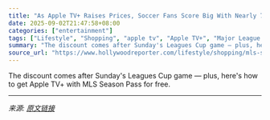 ```yaml
---
title: "As Apple TV+ Raises Prices, Soccer Fans Score Big With Nearly 70 Percent Off Apple’s MLS Season Pass"
date: 2025-09-02T21:47:58+08:00
categories: ["entertainment"]
tags: ["Lifestyle", "Shopping", "apple tv", "Apple TV+", "Major League Soccer (MLS)", "MLS", "shopping", "Sports"]
summary: "The discount comes after Sunday's Leagues Cup game — plus, here's how to get Apple TV+ with MLS Season Pass for free."
source_url: "https://www.hollywoodreporter.com/lifestyle/shopping/mls-season-pass-apple-tv-best-streaming-subscription-deal-1236358535/"
---
```


The discount comes after Sunday's Leagues Cup game — plus, here's how to get Apple TV+ with MLS Season Pass for free.

---

*来源: [原文链接](https://www.hollywoodreporter.com/lifestyle/shopping/mls-season-pass-apple-tv-best-streaming-subscription-deal-1236358535/)*
